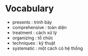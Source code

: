 # Vocabulary
* presents : trình bày
* comprehensive : toàn diện
* treatment : cách xử lý
* organizing : tổ chức
* techniques : kỹ thuật
* systematic : một cách có hệ thống
